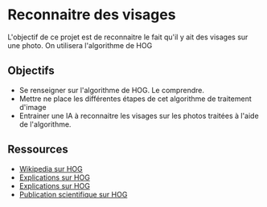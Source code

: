 # Reconnaitre des visages

L'objectif de ce projet est de reconnaitre le fait qu'il y ait des visages sur une photo. On utilisera l'algorithme de HOG

## Objectifs

- Se renseigner sur l'algorithme de HOG. Le comprendre.
- Mettre ne place les différentes étapes de cet algorithme de traitement d'image
- Entrainer une IA à reconnaitre les visages sur les photos traitées à l'aide de l'algorithme.


## Ressources
- [Wikipedia sur HOG](https://fr.wikipedia.org/wiki/Histogramme_de_gradient_orient%C3%A9)
- [Explications sur HOG](https://www.analyticsvidhya.com/blog/2019/09/feature-engineering-images-introduction-hog-feature-descriptor/)
- [Explications sur HOG](https://maelfabien.github.io/tutorials/face-detection/#ii-histogram-of-oriented-gradients-hog-in-dlib)
- [Publication scientifique sur HOG](https://www.warse.org/IJETER/static/pdf/file/ijeter244892020.pdf)